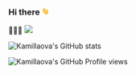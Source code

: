 ### Hi there <img src="https://raw.githubusercontent.com/Kamillaova/Kamillaova/main/wave.gif" width="15px">

🗿🗿🗿 ![](https://hit.yhype.me/github/profile?user_id=54859825)

![Kamillaova's GitHub stats](https://github-readme-stats.vercel.app/api?username=Kamillaova&show_icons=true&theme=midnight-purple&hide_border=true&border_radius=20&include_all_commits=true&count_private=false)

![Kamillaova's GitHub Profile views](https://komarev.com/ghpvc/?username=Kamillaova&color=blueviolet)

